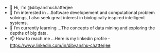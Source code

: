 - 👋 Hi, I’m @dibyanshuchatterjee
- 👀 I’m interested in ...Software developement and computational problem solvings, I also seek great interest in biologically inspired intelligent systems.
- 🌱 I’m currently learning ...The concepts of data mining and exploring the depths of big data.
- 📫 How to reach me ...Here is my linkedin profile - https://www.linkedin.com/in/dibyanshu-chatterjee
